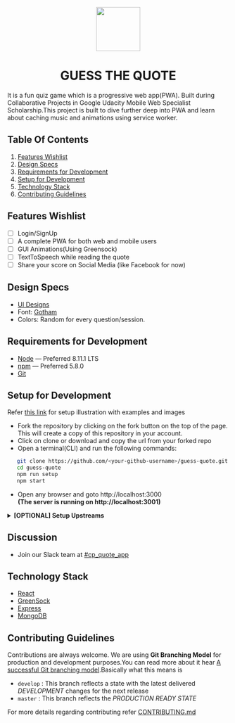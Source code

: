 <p align="center"> <img height="100" src="https://raw.githubusercontent.com/twishasaraiya/GuessTheQuote/master/design-assets/icon.png"></p>
<h1 align="center">GUESS THE QUOTE</h1>

It is a fun quiz game which is a  progressive web app(PWA). Built during Collaborative Projects in Google Udacity Mobile Web Specialist Scholarship.This project is built to dive further deep into PWA and learn about caching music and animations using service worker.

## Table Of Contents

  1. [Features Wishlist](#features-wishlist)
  2. [Design Specs](#design-specs)
  3. [Requirements for Development](#requirements-for-development)
  4. [Setup for Development](#setup-for-development)
  5. [Technology Stack](#technology-stack)
  6. [Contributing Guidelines](#contributing-guidelines)

## Features Wishlist

- [ ] Login/SignUp
- [ ] A complete PWA for both web and mobile users
- [ ] GUI Animations(Using Greensock)
- [ ] TextToSpeech while reading the quote
- [ ] Share your score on Social Media (like Facebook for now)

## Design Specs

  * [UI Designs](https://github.com/VarunDevPro/gtq-designs)
  * Font: [Gotham](https://www.wfonts.com/font/gotham)
  * Colors: Random for every question/session.

## Requirements for Development

 - [Node](https://nodejs.org/en/) — Preferred 8.11.1 LTS
 - [npm](https://www.npmjs.com/get-npm) — Preferred 5.8.0
 - [Git](https://git-scm.com/)

## Setup for Development

 Refer [this link](https://codeburst.io/a-step-by-step-guide-to-making-your-first-github-contribution-5302260a2940) for setup illustration with examples and images
 - Fork the repository by clicking on the fork button on the top of the page. This will create a copy of this repository in your account.
 - Click on clone or download and copy the url from your forked repo
 - Open a terminal(CLI) and run the following commands:

 ```bash
    git clone https://github.com/<your-github-username>/guess-quote.git
    cd guess-quote
    npm run setup
    npm start
 ```
  - Open any browser and goto http://localhost:3000  
    **(The server is running on http://localhost:3001)**

<details>
<summary><strong> [OPTIONAL] Setup Upstreams</strong></summary>

**Note**: An upstream repository is the original UdacityMobileWebScholarship repository.

Once you have forked as directed in the previous section, you would not be following changes made here, in the original repository.

**What you can do is:**
 - cd to the directory of the forked repo you cloned above.
 - Run a command to add upstreams
 ```bash
  git remote add upstream https://github.com/UdacityMobileWebScholarship/guess-quote.git

  git fetch upstream
  git checkout -b upstream/master
  git pull upstream master

 ```
 **To return to your branch on your fork**
  - Run
   ```bash
   git checkout master
   ```

#### Next steps

You are all good to start contributing. You might however want to
make sure you periodically update the `origin/master` branch which is from your fork, with the content from `upstream/master` which is this repository's dev branch.

**Why?**
Because, Just before you submit Pull requests, or before you even change a feature, you **Need** to ensure you have all the latest changes from upstream.

This is a healthy habit to inculcate, and would ease out headaches later.

Also, Before you do the above , and begin coding something new, or modifying existing stuff, make sure you have **merged**.

the simplest is a fast forward merge

` git merge upstream/master`
But merges are complicated. Please do read official documentation on merge. Understand how they work. And then proceed to a PR.

</details>

## Discussion

 - Join our Slack team at [#cp_quote_app](https://mobilewebindiascholar.slack.com/messages/CA7486673/)

## Technology Stack

- [React](https://reactjs.org/)
- [GreenSock](https://greensock.com/)
- [Express](https://expressjs.com/)
- [MongoDB](https://www.mongodb.com/)

## Contributing Guidelines

Contributions are always welcome.
We are using **Git Branching Model** for production and development purposes.You can read more about it hear [A successful Git branching model](http://nvie.com/posts/a-successful-git-branching-model/).Basically what this means is
 - `develop` : This branch reflects a state with the latest delivered _DEVELOPMENT_ changes for the next release
 - `master` : This branch reflects the _PRODUCTION READY STATE_

For more details regarding contributing refer [CONTRIBUTING.md](https://github.com/twishasaraiya/GuessTheQuote/blob/master/CONTRIBUTING.md)
